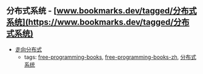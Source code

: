 分布式系统 - [www.bookmarks.dev/tagged/分布式系统](https://www.bookmarks.dev/tagged/分布式系统)
---
* [走向分布式](http://dcaoyuan.github.io/papers/pdfs/Scalability.pdf)
    * tags: [free-programming-books](../tags/free-programming-books.md), [free-programming-books-zh](../tags/free-programming-books-zh.md), [分布式系统](../tags/分布式系统.md)
